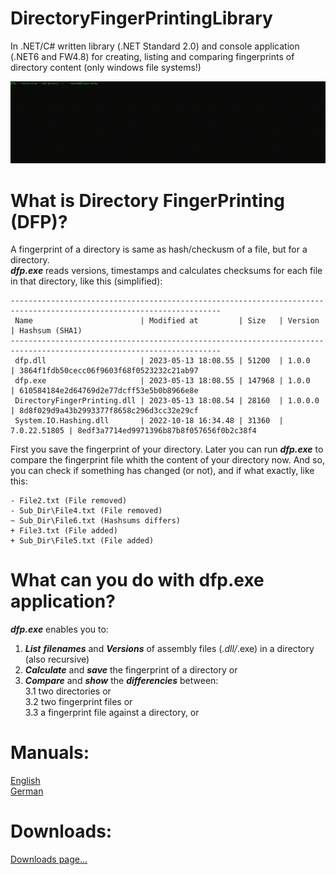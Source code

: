 # DirectoryFingerPrintingLibrary
In .NET/C# written library (.NET Standard 2.0) and console application (.NET6 and FW4.8) for creating, listing and comparing fingerprints of directory content (only windows file systems!)

![dfp.exe at work](/Documentation/dfp_video.gif)

# What is Directory FingerPrinting (DFP)?
A fingerprint of a directory is same as hash/checkusm of a file, but for a directory.\
***dfp.exe*** reads versions, timestamps and calculates
checksums for each file in that directory, like this (simplified):
```
---------------------------------------------------------------------------------------------------------------------
 Name                        | Modified at         | Size   | Version      | Hashsum (SHA1)
---------------------------------------------------------------------------------------------------------------------
 dfp.dll                     | 2023-05-13 18:08.55 | 51200  | 1.0.0        | 3864f1fdb50cecc06f9603f68f0523232c21ab97
 dfp.exe                     | 2023-05-13 18:08.55 | 147968 | 1.0.0        | 610584184e2d64769d2e77dcff53e5b0b8966e8e
 DirectoryFingerPrinting.dll | 2023-05-13 18:08.54 | 28160  | 1.0.0.0      | 8d8f029d9a43b2993377f8658c296d3cc32e29cf
 System.IO.Hashing.dll       | 2022-10-18 16:34.48 | 31360  | 7.0.22.51805 | 8edf3a7714ed9971396b87b8f057656f0b2c38f4
 ```

 First you save the fingerprint of your directory. Later you can run ***dfp.exe*** to compare the fingerprint file
 whith the content of your directory now. And so, you can check if something has changed (or not), and if what
 exactly, like this:
 ```
- File2.txt (File removed)
- Sub_Dir\File4.txt (File removed)
~ Sub_Dir\File6.txt (Hashsums differs)
+ File3.txt (File added)
+ Sub_Dir\File5.txt (File added)
```
# What can you do with dfp.exe application?
***dfp.exe*** enables you to:

1. ***List*** ***filenames*** and ***Versions*** of assembly files (*.dll/*.exe) in a directory (also recursive)
2. ***Calculate*** and ***save*** the fingerprint of a directory or
3. ***Compare*** and ***show*** the ***differencies*** between:\
   3.1 two directories or\
   3.2 two fingerprint files or\
   3.3 a fingerprint file against a directory, or

# Manuals:
[English](https://github.com/pediRAM/DirectoryFingerPrintingLibrary/blob/main/Documentation/manual.en.md)\
[German](https://github.com/pediRAM/DirectoryFingerPrintingLibrary/blob/main/Documentation/manual.de.md)

# Downloads:
[Downloads page...](https://github.com/pediRAM/DirectoryFingerPrintingLibrary/tree/main/Downloads/README.md)


